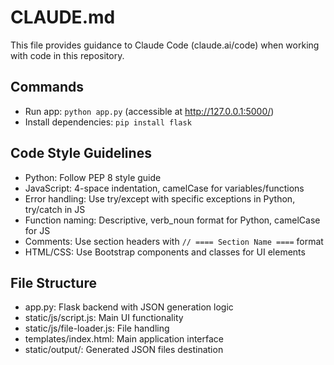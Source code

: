 # CLAUDE.md

This file provides guidance to Claude Code (claude.ai/code) when working with code in this repository.

## Commands
- Run app: `python app.py` (accessible at http://127.0.0.1:5000/)
- Install dependencies: `pip install flask`

## Code Style Guidelines
- Python: Follow PEP 8 style guide
- JavaScript: 4-space indentation, camelCase for variables/functions
- Error handling: Use try/except with specific exceptions in Python, try/catch in JS
- Function naming: Descriptive, verb_noun format for Python, camelCase for JS
- Comments: Use section headers with `// ==== Section Name ====` format
- HTML/CSS: Use Bootstrap components and classes for UI elements

## File Structure
- app.py: Flask backend with JSON generation logic
- static/js/script.js: Main UI functionality
- static/js/file-loader.js: File handling
- templates/index.html: Main application interface
- static/output/: Generated JSON files destination